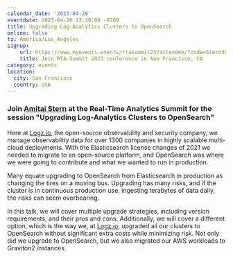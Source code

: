 ```yaml
---
calendar_date: '2023-04-26'
eventdate: 2023-04-26 13:30:00 -0700
title: Upgrading Log-Analytics Clusters to OpenSearch
online: false
tz: America/Los_Angeles
signup:
    url: https://www.myeventi.events/rtasummit23/attendee/?code=Stern30
    title: Join RTA-Summit 2023 conference in San Francisco, CA
category: events
location:
  city: San Francisco
  country: USA
---
```


### Join [Amitai Stern](https://opensearch.org/community/members/amitai-stern.html) at the Real-Time Analytics Summit for the session "Upgrading Log-Analytics Clusters to OpenSearch"

Here at [Logz.io](https://logz.io/), the open-source observability and security company, we manage observability data for over 1300 companies in highly scalable multi-cloud deployments. With the Elasticsearch license changes of 2021 we needed to migrate to an open-source platform, and OpenSearch was where we were going to contribute and what we wanted to run in production.

Many equate upgrading to OpenSearch from Elasticsearch in production as changing the tires on a moving bus. Upgrading has many risks, and if the cluster is in continuous production use, ingesting terabytes of data daily, the risks can seem overbearing.

In this talk, we will cover multiple upgrade strategies, including version requirements, and their pros and cons. Additionally, we will cover a different option, which is the way we, at [Logz.io](https://logz.io/), upgraded all our clusters to OpenSearch without significant extra costs while minimizing risk. Not only did we upgrade to OpenSearch, but we also migrated our AWS workloads to Graviton2 instances.
